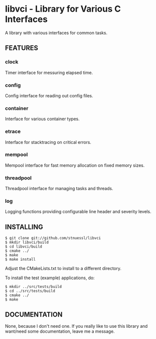 libvci - Library for Various C Interfaces
=========================================

A library with various interfaces for common tasks.

FEATURES
--------

### clock
Timer interface for messuring elapsed time.

### config
Config interface for reading out config files.

### container
Interface for various container types.

### etrace
Interface for stacktracing on critical errors.

### mempool
Mempool interface for fast memory allocation on fixed memory sizes.

### threadpool
Threadpool interface for managing tasks and threads.

### log
Logging functions providing configurable line header and severity levels.


INSTALLING
----------

	$ git clone git://github.com/stnuessl/libvci
	$ mkdir libvci/build
	$ cd libvci/build
	$ cmake ../
	$ make
	$ make install

Adjust the CMakeLists.txt to install to a different directory.

To install the test (example) applications, do:

	$ mkdir ../src/tests/build
	$ cd ../src/tests/build
	$ cmake ../
	$ make

DOCUMENTATION
-------------

None, because I don't need one. If you really like to use this library and 
want/need some documentation, leave me a message.
